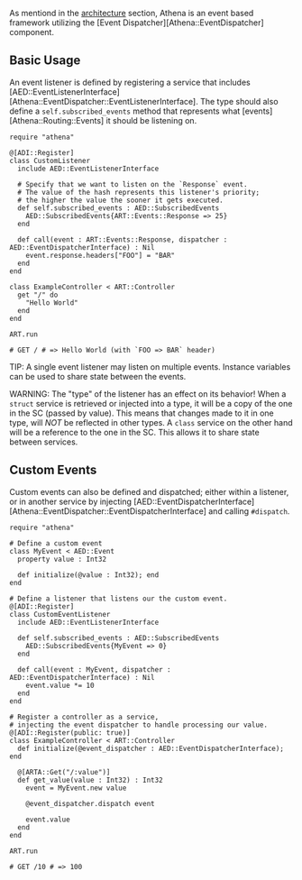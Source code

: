 As mentiond in the [architecture](README.md) section, Athena is an event based framework utilizing the [Event Dispatcher][Athena::EventDispatcher] component.

## Basic Usage

An event listener is defined by registering a service that includes [AED::EventListenerInterface][Athena::EventDispatcher::EventListenerInterface].  The type should also define a `self.subscribed_events` method that represents what [events][Athena::Routing::Events] it should be listening on.

```crystal
require "athena"

@[ADI::Register]
class CustomListener
  include AED::EventListenerInterface

  # Specify that we want to listen on the `Response` event.
  # The value of the hash represents this listener's priority;
  # the higher the value the sooner it gets executed.
  def self.subscribed_events : AED::SubscribedEvents
    AED::SubscribedEvents{ART::Events::Response => 25}
  end

  def call(event : ART::Events::Response, dispatcher : AED::EventDispatcherInterface) : Nil
    event.response.headers["FOO"] = "BAR"
  end
end

class ExampleController < ART::Controller
  get "/" do
    "Hello World"
  end
end

ART.run

# GET / # => Hello World (with `FOO => BAR` header)
```

TIP: A single event listener may listen on multiple events.  Instance variables can be used to share state between the events.

WARNING: The "type" of the listener has an effect on its behavior!
When a `struct` service is retrieved or injected into a type, it will be a copy of the one in the SC (passed by value).
This means that changes made to it in one type, will *NOT* be reflected in other types.
A `class` service on the other hand will be a reference to the one in the SC. This allows it to share state between services.

## Custom Events

Custom events can also be defined and dispatched; either within a listener, or in another service by injecting [AED::EventDispatcherInterface][Athena::EventDispatcher::EventDispatcherInterface] and calling `#dispatch`.

```crystal
require "athena"

# Define a custom event
class MyEvent < AED::Event
  property value : Int32
  
  def initialize(@value : Int32); end
end

# Define a listener that listens our the custom event.
@[ADI::Register]
class CustomEventListener
  include AED::EventListenerInterface

  def self.subscribed_events : AED::SubscribedEvents
    AED::SubscribedEvents{MyEvent => 0}
  end

  def call(event : MyEvent, dispatcher : AED::EventDispatcherInterface) : Nil
    event.value *= 10
  end
end

# Register a controller as a service,
# injecting the event dispatcher to handle processing our value.
@[ADI::Register(public: true)]
class ExampleController < ART::Controller
  def initialize(@event_dispatcher : AED::EventDispatcherInterface); end
  
  @[ARTA::Get("/:value")]
  def get_value(value : Int32) : Int32
    event = MyEvent.new value
    
    @event_dispatcher.dispatch event
    
    event.value
  end
end

ART.run

# GET /10 # => 100
```
